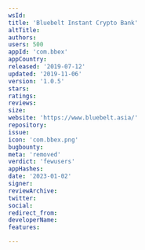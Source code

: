 ```yaml
---
wsId: 
title: 'Bluebelt Instant Crypto Bank'
altTitle: 
authors: 
users: 500
appId: 'com.bbex'
appCountry: 
released: '2019-07-12'
updated: '2019-11-06'
version: '1.0.5'
stars: 
ratings: 
reviews: 
size: 
website: 'https://www.bluebelt.asia/'
repository: 
issue: 
icon: 'com.bbex.png'
bugbounty: 
meta: 'removed'
verdict: 'fewusers'
appHashes: 
date: '2023-01-02'
signer: 
reviewArchive: 
twitter: 
social: 
redirect_from: 
developerName: 
features: 

---
```


